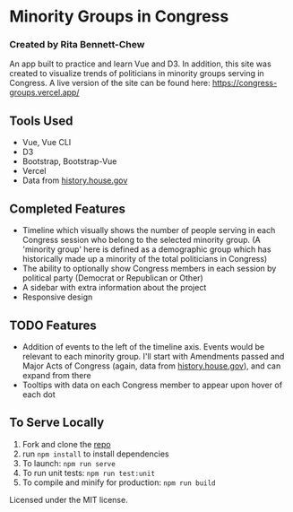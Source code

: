 # Minority Groups in Congress

### Created by Rita Bennett-Chew

An app built to practice and learn Vue and D3. In addition, this site was created to visualize trends of politicians in minority groups serving in Congress. A live version of the site can be found here: https://congress-groups.vercel.app/

## Tools Used

- Vue, Vue CLI
- D3
- Bootstrap, Bootstrap-Vue
- Vercel
- Data from [history.house.gov](https://history.house.gov/)

## Completed Features

- Timeline which visually shows the number of people serving in each Congress session who belong to the selected minority group. (A 'minority group' here is defined as a demographic group which has historically made up a minority of the total politicians in Congress)
- The ability to optionally show Congress members in each session by political party (Democrat or Republican or Other)
- A sidebar with extra information about the project
- Responsive design

## TODO Features

- Addition of events to the left of the timeline axis. Events would be relevant to each minority group. I'll start with Amendments passed and Major Acts of Congress (again, data from [history.house.gov](https://history.house.gov/)), and can expand from there
- Tooltips with data on each Congress member to appear upon hover of each dot

## To Serve Locally

1. Fork and clone the [repo](https://github.com/ritabc/congress-groups)
1. run `npm install` to install dependencies
1. To launch: `npm run serve`
1. To run unit tests: `npm run test:unit`
1. To compile and minify for production: `npm run build`

Licensed under the MIT license.
